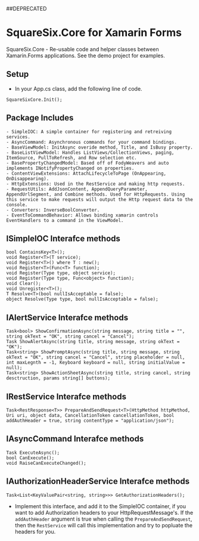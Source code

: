 ##DEPRECATED



# SquareSix.Core for Xamarin Forms

SquareSix.Core - Re-usable code and helper classes between Xamarin.Forms applications. See the demo project for examples. 


## Setup

- In your App.cs class, add the following line of code.
```
SquareSixCore.Init();
```


## Package Includes
```
- SimpleIOC: A simple container for registering and retreiving services.
- AsyncCommand: Asynchronous commands for your command bindings.
- BaseViewModel: InitAsync overide method, Title, and IsBusy property.
- BaseListViewModel: Handles ListViews/CollectionViews, paging, ItemSource, PullToRefresh, and Row selection etc.
- BasePropertyChangedModel: Based off of FodyWeavers and auto implements INotifyPropertyChanged on properties.
- ContentViewExtensions: AttachLifecycleToPage (OnAppearing, OnDisappearing).
- HttpExtensions: Used in the RestService and making http requests.
- RequestUtils: AddJsonContent, AppendQueryParameter, AppendUrlSegment, and Combine methods. Used for HttpRequests. Using this service to make requests will output the Http request data to the console.
- Converters: InverseBoolConverter.
- EventToCommandBehavior: Allows binding xamarin controls EventHandlers to a command in the ViewModel.
```


## ISimpleIOC Interafce methods
```
bool ContainsKey<T>();
void Register<T>(T service);
void Register<T>() where T : new();
void Register<T>(Func<T> function);
void Register(Type type, object service);
void Register(Type type, Func<object> function);
void Clear();
void Unregister<T>();
T Resolve<T>(bool nullIsAcceptable = false);
object Resolve(Type type, bool nullIsAcceptable = false);
```


## IAlertService Interafce methods
```
Task<bool> ShowConfirmationAsync(string message, string title = "", string okText = "OK", string cancel = "Cancel");
Task ShowAlertAsync(string title, string message, string okText = "OK");
Task<string> ShowPromptAsync(string title, string message, string okText = "OK", string cancel = "Cancel", string placeholder = null, int maxLegnth = -1, Keyboard keyboard = null, string initialValue = null);
Task<string> ShowActionSheetAsync(string title, string cancel, string desctruction, params string[] buttons);
```


## IRestService Interafce methods
```
Task<RestResponse<T>> PrepareAndSendRequest<T>(HttpMethod httpMethod, Uri uri, object data, CancellationToken cancellationToken, bool addAuthHeader = true, string contentType = "application/json");
```


## IAsyncCommand Interafce methods
```
Task ExecuteAsync();
bool CanExecute();
void RaiseCanExecuteChanged();
```


## IAuthorizationHeaderService Interafce methods
```
Task<List<KeyValuePair<string, string>>> GetAuthorizationHeaders();
```

- Implement this interface, and add it to the SimpleIOC container, if you want to add Authorization headers to your HttpRequestMessage's. If the `addAuthHeader` argument is true when calling the `PrepareAndSendRequest`, then the `RestService` will call this implementation and try to popluate the headers for you.

